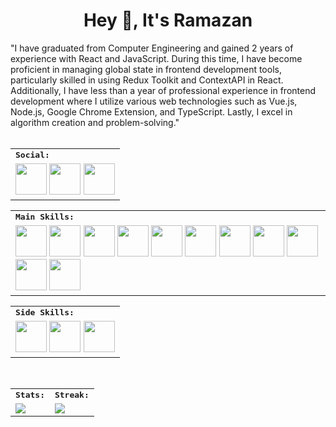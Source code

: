 <h1 align="center">
  Hey 👋, It's Ramazan
</h1> 
"I have graduated from Computer Engineering and gained 2 years of experience with React and JavaScript. During this time, I have become proficient in managing global state in frontend development tools, particularly skilled in using Redux Toolkit and ContextAPI in React. Additionally, I have less than a year of professional experience in frontend development where I utilize various web technologies such as Vue.js, Node.js, Google Chrome Extension, and TypeScript. Lastly, I excel in algorithm creation and problem-solving."

<br>
<br>

<div align=center>
<table>
    <tr>
        <td colspan="8">
        <strong><samp>Social:</samp></strong>
        </td>
    </tr>
        <tr>
        <td colspan="8">
         <a href="https://twitter.com/ramazandogna/"><img src="https://img.icons8.com/color/480/000000/twitter.png" width=50></a>
         <a href="https://www.instagram.com/ramazandogna/"><img src="https://img.icons8.com/color/480/000000/instagram.png" width=50></a>
         <a href="https://www.linkedin.com/in/ramazandogna/"><img src="https://img.icons8.com/color/480/000000/linkedin.png" width=50></a>
        </td>
    </tr>
</table>

<div align=center>
<table>
    <tr>
        <td colspan="8">
        <strong><samp>Main Skills:</samp></strong>
        </td>
    </tr>
        <tr>
         <td colspan="8">
       <a href="#"><img src="https://img.icons8.com/?size=512&id=u9R54eMKS8fw&format=png" width=50></a>
       <a href="#"><img src="https://img.icons8.com/?size=512&id=wPohyHO_qO1a&format=png" width=50></a>
       <a href="#"><img src="https://img.icons8.com/color/480/000000/redux.png" width=50></a>
       <a href="#"><img src="https://img.icons8.com/?size=512&id=rY6agKizO9eb&format=png" width=50></a>
       <a href="#"><img src="https://img.icons8.com/color/480/000000/javascript.png" width=50></a>
       <a href="#"><img src="https://img.icons8.com/?size=512&id=uJM6fQYqDaZK&format=png" width=50></a>
       <a href="#"><img src="https://img.icons8.com/?size=96&id=hsPbhkOH4FMe&format=png" width=50></a>
       <a href="#"><img src="https://img.icons8.com/color/480/000000/bootstrap.png" width=50></a>
       <a href="#"><img src="https://img.icons8.com/?size=512&id=WoopfRcDj3RF&format=png" width=50></a>
       <a href="#"><img src="https://img.icons8.com/color/480/000000/css3.png" width=50></a>
       <a href="#"><img src="https://img.icons8.com/color/480/000000/html-5.png" width=50></a>
        </td>
        </td>
    </tr>
</table>

<div align=center>
<table>
    <tr>
        <td colspan="8">
        <strong><samp>Side Skills:</samp></strong>
        </td>
    </tr>
        <tr>
        <td colspan="8">
        <a href="#"><img src="https://img.icons8.com/?size=512&id=13664&format=png" width=50></a>
        <a href="#"><img src="https://img.icons8.com/?size=512&id=PDn37mC1QXV6&format=png" width=50></a>
        <a href="#"><img src="https://img.icons8.com/color/480/000000/canva.png" width=50></a>
        </td>
    </tr>
</table>

<br>
<table>
    <tr>
        <td colspan="2">
        <strong><samp>Stats:</samp></strong>
        </td>
        <td colspan="2">
        <strong><samp>Streak:</samp></strong>
        </td>
    </tr>
    <tr>
        <td colspan="2" rowspan="2">
        <a href="https://github-readme-stats.vercel.app/api?username=ramazandogna&count_private=true&hide_border=true&show_icons=true&theme=radical">
        <img src="https://github-readme-stats-sigma-five.vercel.app/api?username=ramazandogna&count_private=true&hide_border=true&show_icons=true&theme=radical">
        </a>
        </td>
        <td colspan="2" rowspan="2">
        <a href="https://github-readme-streak-stats.herokuapp.com/?user=ramazandogna&hide_border=true&theme=radical">
        <img src="https://github-readme-streak-stats.herokuapp.com/?user=ramazandogna&hide_border=true&theme=radical">
        </a>
        </td>
    </tr>
</table>
